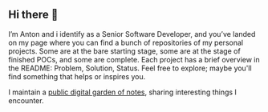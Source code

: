 ## Hi there 👋

I’m Anton and i identify as a Senior Software Developer, and you’ve landed on my page where you can find a bunch of repositories of my personal projects. Some are at the bare starting stage, some are at the stage of finished POCs, and some are complete. Each project has a brief overview in the README: Problem, Solution, Status. Feel free to explore; maybe you'll find something that helps or inspires you.

I maintain a [public digital garden of notes](https://devirium.avvero.pw), sharing interesting things I encounter.

